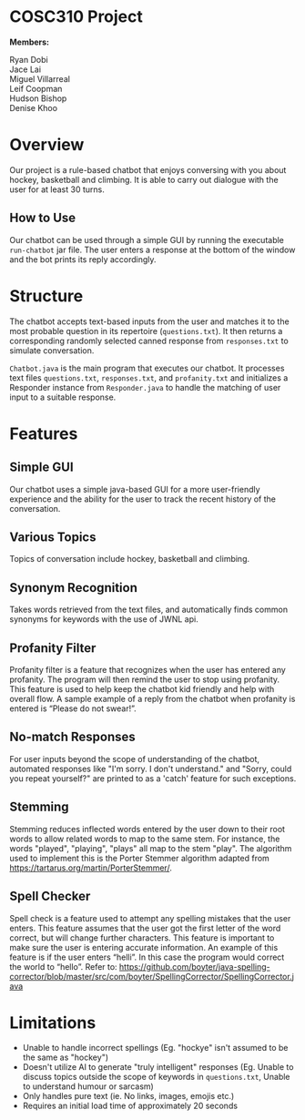 # COSC310 Project

__Members:__

Ryan Dobi<br>Jace Lai<br>Miguel Villarreal<br>Leif Coopman<br>Hudson Bishop<br>Denise Khoo

# Overview

Our project is a rule-based chatbot that enjoys conversing with you about hockey, basketball and climbing. It is able to carry out dialogue with the user for at least 30 turns.

## How to Use

Our chatbot can be used through a simple GUI by running the executable `run-chatbot` jar file. The user enters a response at the bottom of the window and the bot prints its reply accordingly.

# Structure

The chatbot accepts text-based inputs from the user and matches it to the most probable question in its repertoire (`questions.txt`). It then returns a corresponding randomly selected canned response from `responses.txt` to simulate conversation.

`Chatbot.java` is the main program that executes our chatbot. It processes text files `questions.txt`, `responses.txt`, and `profanity.txt` and initializes a Responder instance from `Responder.java` to handle the matching of user input to a suitable response.

# Features

## Simple GUI

Our chatbot uses a simple java-based GUI for a more user-friendly experience and the ability for the user to track the recent history of the conversation.

## Various Topics

Topics of conversation include hockey, basketball and climbing.

## Synonym Recognition

Takes words retrieved from the text files, and automatically finds common synonyms for keywords with the use of JWNL api.

## Profanity Filter
Profanity filter is a feature that recognizes when the user has entered any profanity. The program will then remind the user to stop using profanity. This feature is used to help keep the chatbot kid friendly and help with overall flow. A sample example of a reply from the chatbot when profanity is entered is “Please do not swear!”.

## No-match Responses

For user inputs beyond the scope of understanding of the chatbot, automated responses like "I'm sorry. I don't understand." and "Sorry, could you repeat yourself?" are printed to as a 'catch' feature for such exceptions.

## Stemming

Stemming reduces inflected words entered by the user down to their root words to allow related words to map to the same stem. For instance, the words "played", "playing", "plays" all map to the stem "play". The algorithm used to implement this is the Porter Stemmer algorithm adapted from https://tartarus.org/martin/PorterStemmer/.

## Spell Checker
Spell check is a feature used to attempt any spelling mistakes that the user enters. This feature assumes that the user got the first letter of the word correct, but will change further characters. This feature is important to make sure the user is entering accurate information. An example of this feature is if the user enters “helli”. In this case the program would correct the world to “hello”. Refer to: https://github.com/boyter/java-spelling-corrector/blob/master/src/com/boyter/SpellingCorrector/SpellingCorrector.java

# Limitations

- Unable to handle incorrect spellings (Eg. "hockye" isn't assumed to be the same as "hockey")
- Doesn't utilize AI to generate "truly intelligent" responses (Eg. Unable to discuss topics outside the scope of keywords in `questions.txt`, Unable to understand humour or sarcasm)
- Only handles pure text (ie. No links, images, emojis etc.)
- Requires an initial load time of approximately 20 seconds

